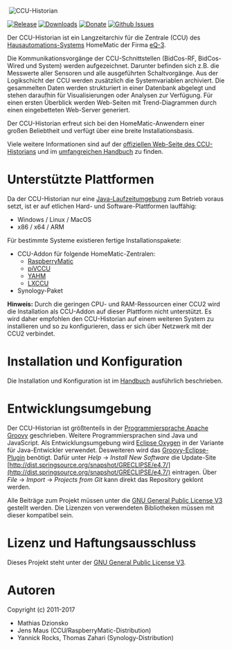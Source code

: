 &nbsp;![CCU-Historian](https://github.com/mdzio/ccu-historian/raw/master/doc/ccu-historian-logo.png)

[![Release](https://img.shields.io/github/release/mdzio/ccu-historian.svg)](https://github.com/mdzio/ccu-historian/releases/latest)
[![Downloads](https://img.shields.io/github/downloads/mdzio/ccu-historian/latest/total.svg)](https://github.com/mdzio/ccu-historian/releases/latest)
[![Donate](https://img.shields.io/badge/Donate-PayPal-green.svg)](https://www.paypal.com/cgi-bin/webscr?cmd=_s-xclick&hosted_button_id=SF4BR9ZE2JUBS)
[![Github Issues](http://githubbadges.herokuapp.com/mdzio/ccu-historian/issues.svg)](https://github.com/mdzio/ccu-historian/issues)

Der CCU-Historian ist ein Langzeitarchiv für die Zentrale (CCU) des [Hausautomations-Systems](http://de.wikipedia.org/wiki/Hausautomation) HomeMatic der Firma [eQ-3](http://www.eq-3.de/).

Die Kommunikationsvorgänge der CCU-Schnittstellen (BidCos-RF, BidCos-Wired und System) werden aufgezeichnet. Darunter befinden sich z.B. die Messwerte aller Sensoren und alle ausgeführten Schaltvorgänge. Aus der Logikschicht der CCU werden zusätzlich die Systemvariablen archiviert. Die gesammelten Daten werden strukturiert in einer Datenbank abgelegt und stehen daraufhin für Visualisierungen oder Analysen zur Verfügung. Für einen ersten Überblick werden Web-Seiten mit Trend-Diagrammen durch einen eingebetteten Web-Server generiert.

Der CCU-Historian erfreut sich bei den HomeMatic-Anwendern einer großen Beliebtheit und verfügt über eine breite Installationsbasis.

Viele weitere Informationen sind auf der [offiziellen Web-Seite des CCU-Historians](http://www.ccu-historian.de/) und im [umfangreichen Handbuch](doc/CCU-Historian_Kurzanleitung.pdf) zu finden.

# Unterstützte Plattformen

Da der CCU-Historian nur eine [Java-Laufzeitumgebung](https://java.com/) zum Betrieb voraus setzt, ist er auf etlichen Hard- und Software-Plattformen lauffähig: 

* Windows / Linux / MacOS 
* x86 / x64 / ARM

Für bestimmte Systeme existieren fertige Installationspakete:

* CCU-Addon für folgende HomeMatic-Zentralen:
  * [RaspberryMatic](https://github.com/jens-maus/RaspberryMatic)
  * [piVCCU](https://github.com/alexreinert/piVCCU)
  * [YAHM](https://github.com/leonsio/YAHM)
  * [LXCCU](http://www.lxccu.com/)
* Synology-Paket

**Hinweis:** Durch die geringen CPU- und RAM-Ressourcen einer CCU2 wird die Installation als CCU-Addon auf dieser Plattform nicht unterstützt. Es wird daher empfohlen den CCU-Historian auf einem weiteren System zu installieren und so zu konfigurieren, dass er sich über Netzwerk mit der CCU2 verbindet.

# Installation und Konfiguration

Die Installation und Konfiguration ist im [Handbuch](doc/CCU-Historian_Kurzanleitung.pdf) ausführlich beschrieben. 

# Entwicklungsumgebung

Der CCU-Historian ist größtenteils in der [Programmiersprache Apache Groovy](http://groovy-lang.org) geschrieben. Weitere Programmiersprachen sind Java und JavaScript. Als Entwicklungsumgebung wird [Eclipse Oxygen](http://www.eclipse.org) in der Variante für Java-Entwickler verwendet. Desweiteren wird das [Groovy-Eclipse-Plugin](https://github.com/groovy/groovy-eclipse/wiki) benötigt. Dafür unter *Help* → *Install New Software* die Update-Site [http://dist.springsource.org/snapshot/GRECLIPSE/e4.7/](http://dist.springsource.org/snapshot/GRECLIPSE/e4.7/) eintragen. Über *File* → *Import* → *Projects from Git* kann direkt das Repository geklont werden.

Alle Beiträge zum Projekt müssen unter die [GNU General Public License V3](LICENSE.txt) gestellt werden. Die Lizenzen von verwendeten Bibliotheken müssen mit dieser kompatibel sein.

# Lizenz und Haftungsausschluss

Dieses Projekt steht unter der [GNU General Public License V3](LICENSE.txt).

# Autoren

Copyright (c) 2011-2017 

* Mathias Dzionsko
* Jens Maus (CCU/RaspberryMatic-Distribution)
* Yannick Rocks, Thomas Zahari (Synology-Distribution)
